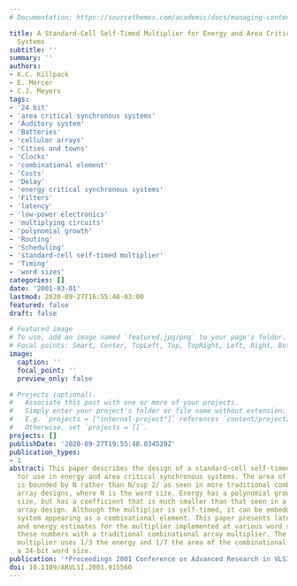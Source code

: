 ```yaml
---
# Documentation: https://sourcethemes.com/academic/docs/managing-content/

title: A Standard-Cell Self-Timed Multiplier for Energy and Area Critical Synchronous
  Systems
subtitle: ''
summary: ''
authors:
- K.C. Killpack
- E. Mercer
- C.J. Meyers
tags:
- '24 bit'
- 'area critical synchronous systems'
- 'Auditory system'
- 'Batteries'
- 'cellular arrays'
- 'Cities and towns'
- 'Clocks'
- 'combinational element'
- 'Costs'
- 'Delay'
- 'energy critical synchronous systems'
- 'Filters'
- 'latency'
- 'low-power electronics'
- 'multiplying circuits'
- 'polynomial growth'
- 'Routing'
- 'Scheduling'
- 'standard-cell self-timed multiplier'
- 'Timing'
- 'word sizes'
categories: []
date: '2001-03-01'
lastmod: 2020-09-27T16:55:48-03:00
featured: false
draft: false

# Featured image
# To use, add an image named `featured.jpg/png` to your page's folder.
# Focal points: Smart, Center, TopLeft, Top, TopRight, Left, Right, BottomLeft, Bottom, BottomRight.
image:
  caption: ''
  focal_point: ''
  preview_only: false

# Projects (optional).
#   Associate this post with one or more of your projects.
#   Simply enter your project's folder or file name without extension.
#   E.g. `projects = ["internal-project"]` references `content/project/deep-learning/index.md`.
#   Otherwise, set `projects = []`.
projects: []
publishDate: '2020-09-27T19:55:48.034520Z'
publication_types:
- 1
abstract: This paper describes the design of a standard-cell self-timed multiplier
  for use in energy and area critical synchronous systems. The area of this multiplier
  is bounded by N rather than N/sup 2/ as seen in more traditional combinational parallel
  array designs, where N is the word size. Energy has a polynomial growth with word
  size, but has a coefficient that is much smaller than that seen in a combinational
  array design. Although the multiplier is self-timed, it can be embedded in a synchronous
  system appearing as a combinational element. This paper presents latency, area,
  and energy estimates for the multiplier implemented at various word sizes, and compares
  these numbers with a traditional combinational array multiplier. The self-timed
  multiplier uses 1/3 the energy and 1/7 the area of the combinational design for
  a 24-bit word size.
publication: '*Proceedings 2001 Conference on Advanced Research in VLSI. ARVLSI 2001*'
doi: 10.1109/ARVLSI.2001.915560
---
```

